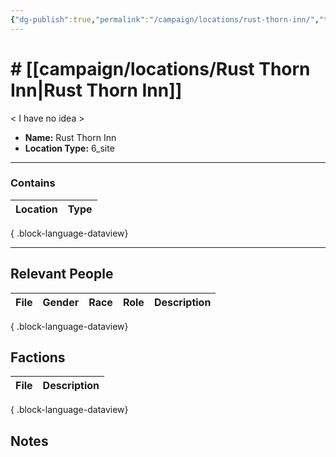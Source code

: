 ```yaml
---
{"dg-publish":true,"permalink":"/campaign/locations/rust-thorn-inn/","tags":["location"],"noteIcon":"","created":"2025-10-26T19:58:49.971-07:00","updated":"2025-10-28T07:54:22.059-07:00"}
---
```


# # [[campaign/locations/Rust Thorn Inn\|Rust Thorn Inn]]
< I have no idea >
<p><span><ul>
<li dir="auto"><strong>Name:</strong> Rust Thorn Inn</li>
<li dir="auto"><strong>Location Type:</strong> 6_site</li>
</ul></span></p>

---

### Contains
| Location | Type |
| -------- | ---- |

{ .block-language-dataview}

---

## Relevant People
| File | Gender | Race | Role | Description |
| ---- | ------ | ---- | ---- | ----------- |

{ .block-language-dataview}

## Factions
| File | Description |
| ---- | ----------- |

{ .block-language-dataview}

## Notes
